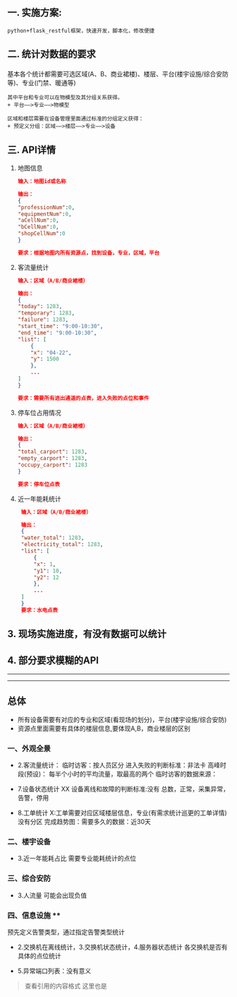 
## 一. 实施方案: 

    python+flask_restful框架，快速开发，脚本化，修改便捷


## <p colro='#BBBBBB'>二. 统计对数据的要求</p>

基本各个统计都需要可选区域(A、B、商业裙楼)、楼层、平台(楼宇设施/综合安防等)、专业(门禁、暖通等)
    
    其中平台和专业可以在物模型及其分组关系获得。
    + 平台——>专业——>物模型

    区域和楼层需要在设备管理里面通过标准的分组定义获得：
    + 预定义分组：区域——>楼层——>专业——>设备

## 三. API详情

1. 地图信息
   
    ``` json
    输入：地图id或名称

    输出：
    {
    "professionNum":0,
    "equipmentNum":0,
    "aCellNum":0,
    "bCellNum":0,
    "shopCellNum":0
    }

    要求：根据地图内所有资源点，找到设备，专业，区域，平台

    ```

2. 客流量统计
    ``` json
    输入：区域（A/B/商业裙楼）

    输出：
    {
    "today": 1283,
    "temporary": 1283,
    "failure": 1283,
    "start_time": "9:00-10:30",
    "end_time": "9:00-10:30",
    "list": [
        {
        "x": "04-22",
        "y": 1500
        },
        ...
    ]
    }

    要求：需要所有进出通道的点表，进入失败的点位和事件

    ```

3. 停车位占用情况  
    ``` json
    输入：区域（A/B/商业裙楼）

    输出：
    {
    "total_carport": 1283,
    "empty_carport": 1283,
    "occupy_carport": 1283
    }

    要求：停车位点表

    ```

4. 近一年能耗统计
   ``` json
    输入：区域（A/B/商业裙楼）

    输出：
    {
    "water_total": 1283,
    "electricity_total": 1283,
    "list": [
        {
        "x": 1,
        "y1": 10,
        "y2": 12
        },
        ...
    ]
    }
    要求：水电点表

    ```

## 3. 现场实施进度，有没有数据可以统计
## 4. 部分要求模糊的API

---
---

## 总体
+ 所有设备需要有对应的专业和区域(看现场的划分)，平台(楼宇设施/综合安防)
+ 资源点里面需要有具体的楼层信息,要体现A,B，商业楼层的区别

### 一、外观全景
+ 2.客流量统计：
    临时访客：按人员区分
    进入失败的判断标准：非法卡
    高峰时段(预设)： 每半个小时的平均流量，取最高的两个
    临时访客的数据来源：

+ 7.设备状态统计 XX
    设备离线和故障的判断标准:没有
    总数，正常，采集异常，告警，停用


+ 8.工单统计
    X:工单需要对应区域楼层信息，专业(有需求统计巡更的工单详情)
    没有分区
    完成趋势图：需要多久的数据：近30天

### 二、楼宇设备

+ 3.近一年能耗占比
    需要专业能耗统计的点位

### 三、综合安防

+ 3.人流量
    可能会出现负值


### 四、信息设施 **
预先定义告警类型，通过指定告警类型统计
+ 2.交换机在离线统计，3.交换机状态统计，4.服务器状态统计
    各交换机是否有具体的点位统计

+ 5.异常端口列表：没有意义

>查看引用的内容格式
>这里也是
